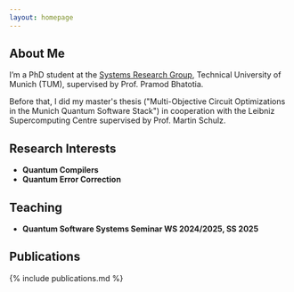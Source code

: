 ```yaml
---
layout: homepage
---
```


## About Me

I’m a PhD student  at the [Systems Research Group](https://dse.in.tum.de/), Technical University of Munich (TUM), supervised by Prof. Pramod Bhatotia.

Before that, I did my master's thesis ("Multi-Objective Circuit Optimizations in the Munich Quantum Software Stack") in cooperation with the Leibniz Supercomputing Centre supervised by Prof. Martin Schulz.

## Research Interests

- **Quantum Compilers** 
- **Quantum Error Correction** 

## Teaching

- **Quantum Software Systems Seminar WS 2024/2025, SS 2025**

## Publications

{% include publications.md %}
